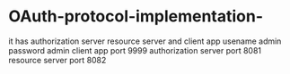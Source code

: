 # OAuth-protocol-implementation-
it has authorization server resource server and client app
usename admin password admin
client app port 9999
authorization server port 8081
resource server port 8082
